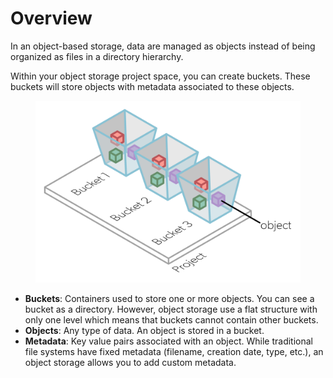 # Overview

In an object-based storage, data are managed as objects instead of being 
organized as files in a directory hierarchy.

Within your object storage project space, you can create buckets. These 
buckets will store objects with metadata associated to these objects. 

<figure>
  <img 
    src="../../assets/images/object-storage-component.svg" 
    width="450"
    alt="Object storage components"
  >
</figure>

- **Buckets**: Containers used to store one or more objects. You can see a 
  bucket as a directory. However, object storage use a flat structure with only 
  one level which means that buckets cannot contain other buckets.
- **Objects**: Any type of data. An object is stored in a bucket.
- **Metadata**: Key value pairs associated with an object. While traditional 
  file systems have fixed metadata (filename, creation date, type, etc.), an 
  object storage allows you to add custom metadata.
